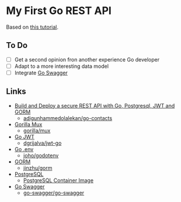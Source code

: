 # My First Go REST API

Based on [this tutorial](https://medium.com/@adigunhammedolalekan/build-and-deploy-a-secure-rest-api-with-go-postgresql-jwt-and-gorm-6fadf3da505b).

## To Do

- [ ] Get a second opinion fron another experience Go developer
- [ ] Adapt to a more interesting data model
- [ ] Integrate [Go Swagger](https://goswagger.io)

## Links

- [Build and Deploy a secure REST API with Go, Postgresql, JWT and GORM](https://medium.com/@adigunhammedolalekan/build-and-deploy-a-secure-rest-api-with-go-postgresql-jwt-and-gorm-6fadf3da505b)
  - [adigunhammedolalekan/go-contacts](https://github.com/adigunhammedolalekan/go-contacts)
- [Gorilla Mux](https://www.gorillatoolkit.org/pkg/mux)
  - [gorilla/mux](https://github.com/gorilla/mux)
- [Go JWT](https://godoc.org/github.com/dgrijalva/jwt-go)
  - [dgrijalva/jwt-go](https://github.com/dgrijalva/jwt-go)
- [Go .env](https://godoc.org/github.com/joho/godotenv)
  - [joho/godotenv](https://github.com/joho/godotenv)
- [GORM](https://gorm.io/)
  - [jinzhu/gorm](https://github.com/jinzhu/gorm)
- [PostgreSQL](https://www.postgresql.org/)
  - [PostgreSQL Container Image](https://hub.docker.com/_/postgres)
- [Go Swagger](https://goswagger.io/)
  - [go-swagger/go-swagger](https://github.com/go-swagger/go-swagger)